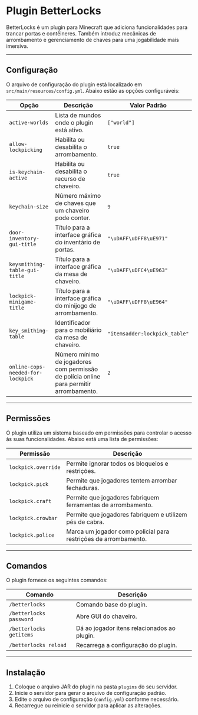 # Plugin BetterLocks

BetterLocks é um plugin para Minecraft que adiciona funcionalidades para trancar portas e contêineres. Também introduz mecânicas de arrombamento e gerenciamento de chaves para uma jogabilidade mais imersiva.

---

## Configuração

O arquivo de configuração do plugin está localizado em `src/main/resources/config.yml`. Abaixo estão as opções configuráveis:

| Opção                          | Descrição                                                                 | Valor Padrão |
|--------------------------------|---------------------------------------------------------------------------|--------------|
| `active-worlds`                | Lista de mundos onde o plugin está ativo.                                | `["world"]`  |
| `allow-lockpicking`            | Habilita ou desabilita o arrombamento.                                   | `true`       |
| `is-keychain-active`           | Habilita ou desabilita o recurso de chaveiro.                            | `true`       |
| `keychain-size`                | Número máximo de chaves que um chaveiro pode conter.                     | `9`          |
| `door-inventory-gui-title`     | Título para a interface gráfica do inventário de portas.                 | `"\uDAFF\uDFF8\uE971"` |
| `keysmithing-table-gui-title`  | Título para a interface gráfica da mesa de chaveiro.                     | `"\uDAFF\uDFC4\uE963"` |
| `lockpick-minigame-title`      | Título para a interface gráfica do minijogo de arrombamento.             | `"\uDAFF\uDFF8\uE964"` |
| `key_smithing-table`           | Identificador para o mobiliário da mesa de chaveiro.                     | `"itemsadder:lockpick_table"` |
| `online-cops-needed-for-lockpick` | Número mínimo de jogadores com permissão de polícia online para permitir arrombamento. | `2` |

---

## Permissões

O plugin utiliza um sistema baseado em permissões para controlar o acesso às suas funcionalidades. Abaixo está uma lista de permissões:

| Permissão               | Descrição                                                                 |
|-------------------------|-------------------------------------------------------------------------|
| `lockpick.override`     | Permite ignorar todos os bloqueios e restrições.                       |
| `lockpick.pick`         | Permite que jogadores tentem arrombar fechaduras.                      |
| `lockpick.craft`        | Permite que jogadores fabriquem ferramentas de arrombamento.           |
| `lockpick.crowbar`      | Permite que jogadores fabriquem e utilizem pés de cabra.               |
| `lockpick.police`       | Marca um jogador como policial para restrições de arrombamento.        |

---

## Comandos

O plugin fornece os seguintes comandos:

| Comando                  | Descrição                                                                 |
|--------------------------|-------------------------------------------------------------------------|
| `/betterlocks`           | Comando base do plugin. |
| `/betterlocks password`  | Abre GUI do chaveiro. |
| `/betterlocks getitems`  | Dá ao jogador itens relacionados ao plugin. |
| `/betterlocks reload`    | Recarrega a configuração do plugin.                                     |

---

## Instalação

1. Coloque o arquivo JAR do plugin na pasta `plugins` do seu servidor.
2. Inicie o servidor para gerar o arquivo de configuração padrão.
3. Edite o arquivo de configuração (`config.yml`) conforme necessário.
4. Recarregue ou reinicie o servidor para aplicar as alterações.
